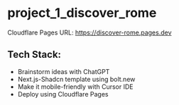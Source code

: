 # project_1_discover_rome

Cloudflare Pages URL: https://discover-rome.pages.dev

## Tech Stack:

- Brainstorm ideas with ChatGPT
- Next.js-Shadcn template using bolt.new
- Make it mobile-friendly with Cursor IDE
- Deploy using Cloudflare Pages

